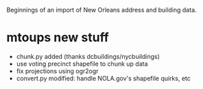 Beginnings of an import of New Orleans address and building data.

mtoups new stuff
================

* chunk.py added (thanks dcbuildings/nycbuildings)
* use voting precinct shapefile to chunk up data
* fix projections using ogr2ogr
* convert.py modified: handle NOLA.gov's shapefile quirks, etc
